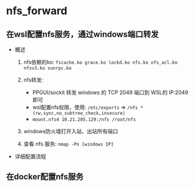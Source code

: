 # nfs_forward

## 在wsl配置nfs服务，通过windows端口转发
- 概述
    1. nfs依赖的ko: `fscache.ko grace.ko lockd.ko nfs.ko nfs_acl.ko nfsv3.ko sunrpc.ko`
    2. nfs转发:

       - PPGUI/sockit 转发 windows 的 TCP 2049 端口到 WSL的 IP:2049即可
       - wsl配置nfs权限，使用: `/etc/exports` => `/nfs *(rw,sync,no_subtree_check,insecure)`
       - `mount.nfs4 10.21.205.129:/nfs /root/nfs`
    3. windows防火墙打开入站、出站所有端口
    4. 查看 nfs 服务: `nmap -Pn [windows IP]`
- 详细配置流程

## 在docker配置nfs服务